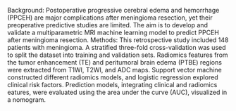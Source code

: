 Background: Postoperative progressive cerebral edema and hemorrhage (PPCEH) are major
complications after meningioma resection, yet their preoperative predictive studies are limited. The
aim is to develop and validate a multiparametric MRI machine learning model to predict PPCEH after
meningioma resection.
Methods: This retrospective study included 148 patients with meningioma. A stratified three-fold
cross-validation was used to split the dataset into training and validation sets. Radiomics features
from the tumor enhancement (TE) and peritumoral brain edema (PTBE) regions were extracted from
T1WI, T2WI, and ADC maps. Support vector machine constructed different radiomics models, and
logistic regression explored clinical risk factors. Prediction models, integrating clinical and radiomics
eatures, were evaluated using the area under the curve (AUC), visualized in a nomogram.
